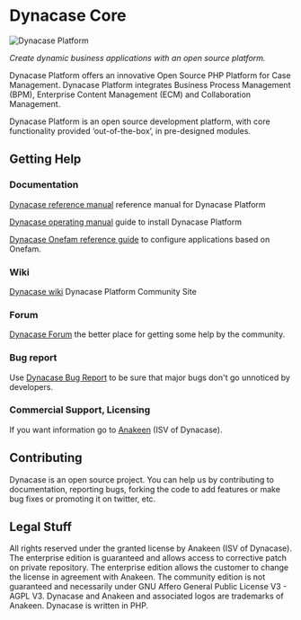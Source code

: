 # Dynacase Core

![Dynacase Platform](https://raw.github.com/Anakeen/dynacase-platform/3.2-integration/Images/Fdl/logo.png)

_Create dynamic business applications with an open source platform._  

Dynacase Platform offers an innovative Open Source PHP Platform for Case Management. Dynacase Platform integrates Business Process Management (BPM), Enterprise Content Management (ECM) and Collaboration Management.  

Dynacase Platform is an open source development platform, with core functionality provided ‘out-of-the-box’, in pre-designed modules.

## Getting Help


### Documentation 

[Dynacase reference manual](https://github.com/Anakeen/dynacase-platform/raw/3.2-integration/Doc/Manuel/dynacase-platform.pdf) reference manual for Dynacase Platform

[Dynacase operating manual](https://github.com/Anakeen/dynacase-doc-platform-operating-manual/) guide to install Dynacase Platform

[Dynacase Onefam reference guide](https://github.com/Anakeen/dynacase-doc-onefam-reference/) to configure applications based on Onefam.

### Wiki

[Dynacase wiki](http://www.dynacase.org/) Dynacase Platform Community Site

### Forum 

[Dynacase Forum](http://forum.dynacase.org/) the better place for getting some help by the community.  

### Bug report

Use [Dynacase Bug Report](http://dev.dynacase.org/) to be sure that major bugs don't go unnoticed by developers. 

### Commercial Support, Licensing

If you want information go to [Anakeen](http://anakeen.com) (ISV of Dynacase).


## Contributing


Dynacase is an open source project. You can help us by contributing to documentation, reporting bugs, forking the code to add features or make bug fixes or promoting it on twitter, etc.


## Legal Stuff


All rights reserved under the granted license by Anakeen (ISV of Dynacase).
The enterprise edition is guaranteed and allows access to corrective patch on private repository.
The enterprise edition allows the customer to change the license in agreement with Anakeen.
The community edition is not guaranteed and necessarily under GNU Affero General Public License V3 - AGPL V3.
Dynacase and Anakeen and associated logos are trademarks of Anakeen.
Dynacase is written in PHP.  